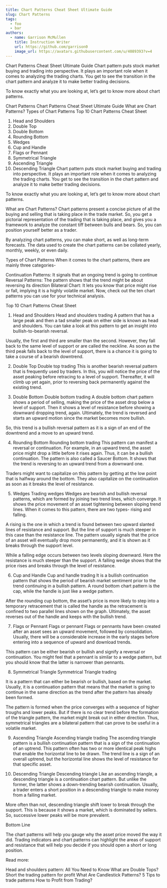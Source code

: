 ```yaml
---
title: Chart Patterns Cheat Sheet Ultimate Guide
slug: Chart Patterns
tags:
  - foo
  - bar
authors:
  - name: Garrison McMullen
    title: Instruction Writer
    url: https://github.com/garrison0
    image_url: https://avatars.githubusercontent.com/u/4089393?v=4
---
```


Chart Patterns Cheat Sheet Ultimate Guide
Chart pattern puts stock market buying and trading into perspective. It plays an important role when it comes to analyzing the trading charts. You get to see the transition in the chart pattern and analyze it to make better trading decisions.

To know exactly what you are looking at, let’s get to know more about chart patterns.

Chart Patterns
Chart Patterns Cheat Sheet Ultimate Guide
What are Chart Patterns?
Types of Chart Patterns
Top 10 Chart Patterns Cheat Sheet

1. Head and Shoulders
2. Double Top
3. Double Bottom
4. Rounding Bottom
5. Wedges
6. Cup and Handle
7. Flags or Pennant
8. Symmetrical Triangle
9. Ascending Triangle
10. Descending Triangle
    Chart pattern puts stock market buying and trading into perspective. It plays an important role when it comes to analyzing the trading charts. You get to see the transition in the chart pattern and analyze it to make better trading decisions.

To know exactly what you are looking at, let’s get to know more about chart patterns.

What are Chart Patterns?
Chart patterns present a concise picture of all the buying and selling that is taking place in the trade market. So, you get a pictorial representation of the trading that is taking place, and gives you a framework to analyze the constant tiff between bulls and bears. So, you can position yourself better as a trader.

By analyzing chart patterns, you can make short, as well as long-term forecasts. The data used to create the chart patterns can be collated yearly, monthly, weekly, or even daily.

Types of Chart Patterns
When it comes to the chart patterns, there are mainly three categories-

Continuation Patterns: It signals that an ongoing trend is going to continue
Reversal Patterns: The pattern shows that the trend might be about reversing its direction
Bilateral Chart: It lets you know that price might rise or fall, implying it is a highly volatile market.
Now, check out the ten chart patterns you can use for your technical analysis.

Top 10 Chart Patterns Cheat Sheet

1. Head and Shoulders
   Head and shoulders trading
   A pattern that has a large peak and then a tad smaller peak on either side is known as head and shoulders. You can take a look at this pattern to get an insight into bullish-to-bearish reversal.

Usually, the first and third are smaller than the second. However, they fall back to the same level of support or are called the neckline. As soon as the third peak falls back to the level of support, there is a chance it is going to take a course of a bearish downtrend.

2. Double Top
   Double top trading
   This is another bearish reversal pattern that is frequently used by traders. In this, you will notice the price of the asset peaking before retracing to a level of support. Thereafter, it will climb up yet again, prior to reversing back permanently against the existing trend.

3. Double Bottom
   Double bottom trading
   A double bottom chart pattern shows a period of selling, making the price of the asset drop below a level of support. Then it shows a level of resistance before showing a downward dropping trend, again. Ultimately, the trend is reversed and starts an upward motion since the market becomes more bullish.

So, this trend is a bullish reversal pattern as it is a sign of an end of the downtrend and a move to an upward trend.

4. Rounding Bottom
   Rounding bottom trading
   This pattern can manifest a reversal or continuation. For example, in an upward trend, the asset price might drop a little before it rises again. Thus, it can be a bullish continuation. The pattern is also called a Saucer Bottom. It shows that the trend is reversing to an upward trend from a downward one.

Traders might want to capitalize on this pattern by getting at the low point that is halfway around the bottom. They also capitalize on the continuation as soon as it breaks the level of resistance.

5. Wedges
   Trading wedges
   Wedges are bearish and bullish reversal patterns, which are formed by joining two trend lines, which converge. It shows the price movement of an asset tightening between sloping trend lines. When it comes to this pattern, there are two types- rising and falling.

A rising is the one in which a trend is found between two upward slanted lines of resistance and support. But the line of support is much steeper in this case than the resistance line. The pattern usually signals that the price of an asset will eventually drop more permanently, and it is shown as it breaks through the support level.

While a falling edge occurs between two levels sloping downward. Here the resistance is much steeper than the support. A falling wedge shows that the price rises and breaks through the level of resistance.

6. Cup and Handle
   Cup and handle trading
   It is a bullish continuation pattern that shows the period of bearish market sentiment prior to the trend continuing in a bullish pattern. A round bottom chart pattern is the cap, while the handle is just like a wedge pattern.

After the rounding cup bottom, the asset’s price is more likely to step into a temporary retracement that is called the handle as the retracement is confined to two parallel lines shown on the graph. Ultimately, the asset reverses out of the handle and keeps with the bullish trend.

7. Flags or Pennant
   Flags or pennant
   Flags or pennants have been created after an asset sees an upward movement, followed by consolidation. Usually, there will be a considerable increase in the early stages before entering into a sequence of upward and download trends.

This pattern can be either bearish or bullish and signify a reversal or continuation. You might feel that a pennant is similar to a wedge pattern, but you should know that the latter is narrower than pennants.

8. Symmetrical Triangle
   Symmetrical Triangle trading

It is a pattern that can either be bearish or bullish, based on the market. Usually, it is a continuation pattern that means that the market is going to continue in the same direction as the trend after the pattern has already been formed.

The pattern is formed when the price converges with a sequence of higher troughs and lower peaks. But if there is no clear trend before the formation of the triangle pattern, the market might break out in either direction. Thus, symmetrical triangles are a bilateral pattern that can prove to be useful in a volatile market.

9. Ascending Triangle
   Ascending triangle trading
   The ascending triangle pattern is a bullish continuation pattern that is a sign of the continuation of an uptrend. This pattern often has two or more identical peak highs that enable the horizontal line to be drawn. The trend line is a sign of an overall uptrend, but the horizontal line shows the level of resistance for that specific asset.

10. Descending Triangle
    Descending triangle
    Like an ascending triangle, a descending triangle is a continuation chart pattern. But unlike the former, the latter shows a down-trending bearish continuation. Usually, a trader enters a short position in a descending triangle to make money from a falling market.

More often than not, descending triangle shift lower to break through the support. This is because it shows a market, which is dominated by sellers. So, successive lower peaks will be more prevalent.

Bottom Line

The chart patterns will help you gauge why the asset price moved the way it did. Trading indicators and chart patterns can highlight the areas of support and resistance that will help you decide if you should open a short or long position.

Read more:

Head and shoulders pattern: All You Need to Know
What are Double Tops? Short the trading pattern for profit
What Are Candlestick Patterns? 5 Tips to trade patterns
How to Profit from Trading?
